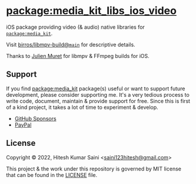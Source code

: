 # [package:media_kit_libs_ios_video](https://github.com/alexmercerind/media_kit)

iOS package providing video (& audio) native libraries for [`package:media_kit`](https://github.com/alexmercerind/media_kit).

Visit [birros/libmpv-build@`main`](https://github.com/birros/libmpv-build/tree/main) for descriptive details.

Thanks to [Julien Muret](https://github.com/birros) for libmpv & FFmpeg builds for iOS.

## Support

If you find [package:media_kit](https://github.com/alexmercerind/media_kit) package(s) useful or want to support future development, please consider supporting me. It's a very tedious process to write code, document, maintain & provide support for free. Since this is first of a kind project, it takes a lot of time to experiment & develop.

- [GitHub Sponsors](https://github.com/sponsors/alexmercerind)
- [PayPal](https://paypal.me/alexmercerind)

## License

Copyright © 2022, Hitesh Kumar Saini <<saini123hitesh@gmail.com>>

This project & the work under this repository is governed by MIT license that can be found in the [LICENSE](./LICENSE) file.
